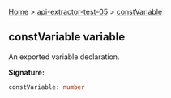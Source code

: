 [Home](./index) &gt; [api-extractor-test-05](./api-extractor-test-05.md) &gt; [constVariable](./api-extractor-test-05.constvariable.md)

## constVariable variable

An exported variable declaration.

<b>Signature:</b>

```typescript
constVariable: number
```
